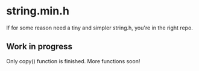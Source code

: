 # string.min.h
If for some reason need a tiny and simpler string.h, you're in the right repo.

## Work in progress
Only copy() function is finished. More functions soon!
